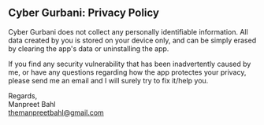 ## Cyber Gurbani: Privacy Policy

Cyber Gurbani does not collect any personally identifiable information. All data created by you is stored on your device only, and can be simply erased by clearing the app's data or uninstalling the app.

If you find any security vulnerability that has been inadvertently caused by me, or have any questions regarding how the app protectes your privacy, please send me an email and I will surely try to fix it/help you.

Regards,  
Manpreet Bahl\
themanpreetbahl@gmail.com